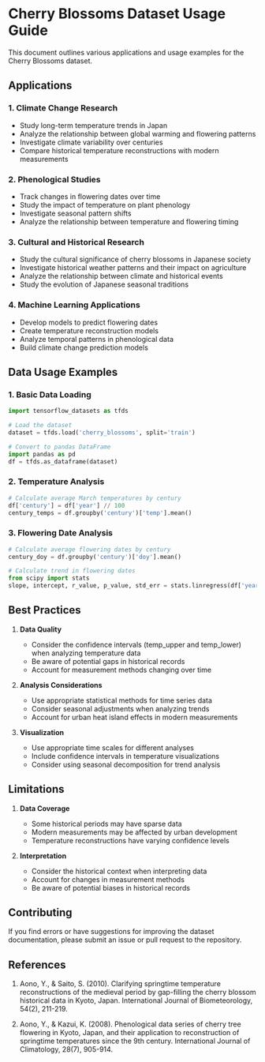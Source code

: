  # Cherry Blossoms Dataset Usage Guide

This document outlines various applications and usage examples for the Cherry Blossoms dataset.

## Applications

### 1. Climate Change Research
- Study long-term temperature trends in Japan
- Analyze the relationship between global warming and flowering patterns
- Investigate climate variability over centuries
- Compare historical temperature reconstructions with modern measurements

### 2. Phenological Studies
- Track changes in flowering dates over time
- Study the impact of temperature on plant phenology
- Investigate seasonal pattern shifts
- Analyze the relationship between temperature and flowering timing

### 3. Cultural and Historical Research
- Study the cultural significance of cherry blossoms in Japanese society
- Investigate historical weather patterns and their impact on agriculture
- Analyze the relationship between climate and historical events
- Study the evolution of Japanese seasonal traditions

### 4. Machine Learning Applications
- Develop models to predict flowering dates
- Create temperature reconstruction models
- Analyze temporal patterns in phenological data
- Build climate change prediction models

## Data Usage Examples

### 1. Basic Data Loading
```python
import tensorflow_datasets as tfds

# Load the dataset
dataset = tfds.load('cherry_blossoms', split='train')

# Convert to pandas DataFrame
import pandas as pd
df = tfds.as_dataframe(dataset)
```

### 2. Temperature Analysis
```python
# Calculate average March temperatures by century
df['century'] = df['year'] // 100
century_temps = df.groupby('century')['temp'].mean()
```

### 3. Flowering Date Analysis
```python
# Calculate average flowering dates by century
century_doy = df.groupby('century')['doy'].mean()

# Calculate trend in flowering dates
from scipy import stats
slope, intercept, r_value, p_value, std_err = stats.linregress(df['year'], df['doy'])
```

## Best Practices

1. **Data Quality**
   - Consider the confidence intervals (temp_upper and temp_lower) when analyzing temperature data
   - Be aware of potential gaps in historical records
   - Account for measurement methods changing over time

2. **Analysis Considerations**
   - Use appropriate statistical methods for time series data
   - Consider seasonal adjustments when analyzing trends
   - Account for urban heat island effects in modern measurements

3. **Visualization**
   - Use appropriate time scales for different analyses
   - Include confidence intervals in temperature visualizations
   - Consider using seasonal decomposition for trend analysis

## Limitations

1. **Data Coverage**
   - Some historical periods may have sparse data
   - Modern measurements may be affected by urban development
   - Temperature reconstructions have varying confidence levels

2. **Interpretation**
   - Consider the historical context when interpreting data
   - Account for changes in measurement methods
   - Be aware of potential biases in historical records

## Contributing

If you find errors or have suggestions for improving the dataset documentation, please submit an issue or pull request to the repository.

## References

1. Aono, Y., & Saito, S. (2010). Clarifying springtime temperature reconstructions of the medieval period by gap-filling the cherry blossom historical data in Kyoto, Japan. International Journal of Biometeorology, 54(2), 211-219.

2. Aono, Y., & Kazui, K. (2008). Phenological data series of cherry tree flowering in Kyoto, Japan, and their application to reconstruction of springtime temperatures since the 9th century. International Journal of Climatology, 28(7), 905-914.